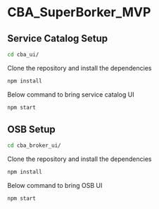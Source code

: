 # CBA_SuperBorker_MVP

## Service Catalog Setup

```bash
cd cba_ui/
```
Clone the repository and install the dependencies

```bash
npm install
```

Below command to bring service catalog UI

```bash
npm start
```


## OSB Setup

```bash
cd cba_broker_ui/
```
Clone the repository and install the dependencies

```bash
npm install
```

Below command to bring OSB UI

```bash
npm start
```
